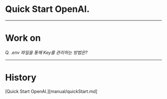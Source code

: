 <!-- @format -->

# Quick Start OpenAI.

---

# Work on

_Q. .env 파일을 통해 Key를 관리하는 방법은?_

---

# History

[Quick Start OpenAI.][manual/quickStart.md]

